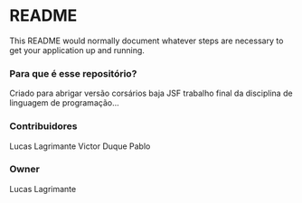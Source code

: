 # README #

This README would normally document whatever steps are necessary to get your application up and running.

### Para que é esse repositório? ###

Criado para abrigar versão corsários baja JSF trabalho final da disciplina de linguagem de programação...

### Contribuidores ###

Lucas Lagrimante
Victor Duque
Pablo

### Owner ###

Lucas Lagrimante